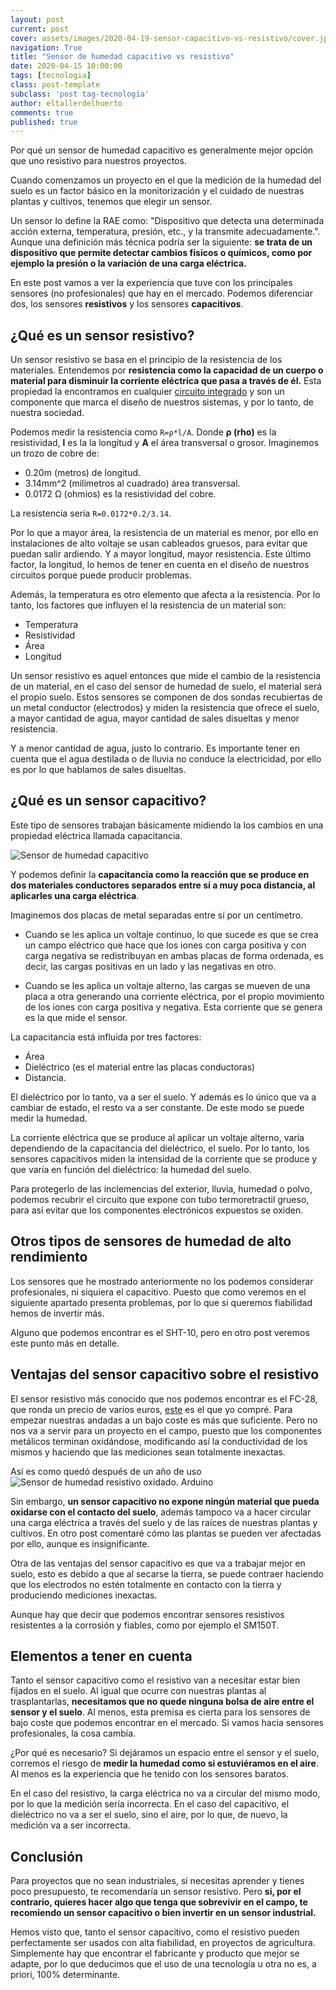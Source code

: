 ```yaml
---
layout: post
current: post
cover: assets/images/2020-04-19-sensor-capacitivo-vs-resistivo/cover.jpg
navigation: True
title: "Sensor de humedad capacitivo vs resistivo"
date: 2020-04-15 10:00:00
tags: [tecnologia]
class: post-template
subclass: 'post tag-tecnologia'
author: eltallerdelhuerto
comments: true
published: true
---
```


Por qué un sensor de humedad capacitivo es generalmente mejor opción que uno resistivo para nuestros proyectos.

Cuando comenzamos un proyecto en el que la medición de la humedad del suelo es un factor básico en la monitorización y el cuidado de nuestras plantas y cultivos, tenemos que elegir un sensor.

Un sensor lo define la RAE como: "Dispositivo que detecta una determinada acción externa, temperatura, presión, etc., y la transmite adecuadamente.". Aunque una definición más técnica podría ser la siguiente: **se trata de un dispositivo que permite detectar cambios físicos o químicos, como por ejemplo la presión o la variación de una carga eléctrica.**

En este post vamos a ver la experiencia que tuve con los principales sensores (no profesionales) que hay en el mercado. Podemos diferenciar dos, los sensores **resistivos** y los sensores **capacitivos**.

## ¿Qué es un sensor resistivo?
Un sensor resistivo se basa en el principio de la resistencia de los materiales. Entendemos por **resistencia como la capacidad de un cuerpo o material para disminuir la corriente eléctrica que pasa a través de él.** Esta propiedad la encontramos en cualquier [circuito integrado](arduino-para-el-cuidado-de-plantas) y son un componente que marca el diseño de nuestros sistemas, y por lo tanto, de nuestra sociedad.

Podemos medir la resistencia como <code>R=ρ*l/A</code>. Donde **ρ (rho)** es la resistividad, **l** es la la longitud y **A** el área transversal o grosor. 
Imaginemos un trozo de cobre de:
- 0.20m (metros) de longitud.
- 3.14mm^2 (milímetros al cuadrado) área transversal.
- 0.0172 Ω (ohmios) es la resistividad del cobre.

La resistencia sería <code>R=0.0172*0.2/3.14</code>.

Por lo que a mayor área, la resistencia de un material es menor, por ello en instalaciones de alto voltaje se usan cableados gruesos, para evitar que puedan salir ardiendo. Y a mayor longitud, mayor resistencia. Este último factor, la longitud, lo hemos de tener en cuenta en el diseño de nuestros circuitos porque puede producir problemas.

Además, la temperatura es otro elemento que afecta a la resistencia. Por lo tanto, los factores que influyen el la resistencia de un material son:
- Temperatura 
- Resistividad
- Área
- Longitud

Un sensor resistivo es aquel entonces que mide el cambio de la resistencia de un material, en el caso del sensor de humedad de suelo, el material será el propio suelo.
Estos sensores se componen de dos sondas recubiertas de un metal conductor (electrodos) y miden la resistencia que ofrece el suelo, a mayor cantidad de agua, mayor cantidad de sales disueltas y menor resistencia. 

Y a menor cantidad de agua, justo lo contrario. Es importante tener en cuenta que el agua destilada o de lluvia no conduce la electricidad, por ello es por lo que hablamos de sales disueltas.

## ¿Qué es un sensor capacitivo?
Este tipo de sensores trabajan básicamente midiendo la los cambios en una propiedad eléctrica llamada capacitancia.

![Sensor de humedad capacitivo](assets/images/2020-04-19-sensor-capacitivo-vs-resistivo/capacitive.jpg "Sensor de humedad capacitivo para Arduino")

Y podemos definir la **capacitancia como la reacción que se produce en dos materiales conductores separados entre sí a muy poca distancia, al aplicarles una carga eléctrica**.

Imaginemos dos placas de metal separadas entre sí por un centímetro.
- Cuando se les aplica un voltaje continuo, lo que sucede es que se crea un campo eléctrico que hace que los iones con carga positiva y con carga negativa se redistribuyan en ambas placas de forma ordenada, es decir, las cargas positivas en un lado y las negativas en otro.

- Cuando se les aplica un voltaje alterno, las cargas se mueven de una placa a otra generando una corriente eléctrica, por el propio movimiento de los iones con carga positiva y negativa. Esta corriente que se genera es la que mide el sensor.

La capacitancia está influida por tres factores: 

- Área
- Dieléctrico (es el material entre las placas conductoras)
- Distancia.

El dieléctrico por lo tanto, va a ser el suelo. Y además es lo único que va a cambiar de estado, el resto va a ser constante. De este modo se puede medir la humedad.

La corriente eléctrica que se produce al aplicar un voltaje alterno, varía dependiendo de la capacitancia del dieléctrico, el suelo. Por lo tanto, los sensores capacitivos miden la intensidad de la corriente que se produce y que varía en función del dieléctrico: la humedad del suelo.

Para protegerlo de las inclemencias del exterior, lluvia, humedad o polvo, podemos recubrir el circuito que expone con tubo termoretractil grueso, para así evitar que los componentes electrónicos expuestos se oxiden.

## Otros tipos de sensores de humedad de alto rendimiento
Los sensores que he mostrado anteriormente no los podemos considerar profesionales, ni siquiera el capacitivo. Puesto que como veremos en el siguiente apartado presenta problemas, por lo que si queremos fiabilidad hemos de invertir más.

Alguno que podemos encontrar es el SHT-10, pero en otro post veremos este punto más en detalle.

## Ventajas del sensor capacitivo sobre el resistivo
El sensor resistivo más conocido que nos podemos encontrar es el FC-28, que ronda un precio de varios euros, [este](http://rover.ebay.com/rover/1/1185-53479-19255-0/1?ff3=4&pub=5575581389&toolid=10001&campid=5338673600&customid=&mpre=https%3A%2F%2Fwww.ebay.es%2Fitm%2FModulo-Sensor-Humedad-Tierra-Agua-Suelo-Higrometro-Soil-Arduino-S0021%2F201957194747%3Fhash%3Ditem2f05963bfb%3Ag%3AQPIAAOSw8gVX-kCv) es el que yo compré. Para empezar nuestras andadas a un bajo coste es más que suficiente. Pero no nos va a servir para un proyecto en el campo, puesto que los componentes metálicos terminan oxidándose, modificando así la conductividad de los mismos y haciendo que las mediciones sean totalmente inexactas.

Así es como quedó después de un año de uso ![Sensor de humedad resistivo oxidado. Arduino](assets/images/2020-04-19-sensor-capacitivo-vs-resistivo/resistive.jpg "Sensor de humedad resistivo oxidado. Arduino")

Sin embargo, **un sensor capacitivo no expone ningún material que pueda oxidarse con el contacto del suelo**, además tampoco va a hacer circular una carga eléctrica a través del suelo y de las raíces de nuestras plantas y cultivos. En otro post comentaré cómo las plantas se pueden ver afectadas por ello, aunque es insignificante.

Otra de las ventajas del sensor capacitivo es que va a trabajar mejor en suelo, esto es debido a que al secarse la tierra, se puede contraer haciendo que los electrodos no estén totalmente en contacto con la tierra y produciendo mediciones inexactas.

Aunque hay que decir que podemos encontrar sensores resistivos resistentes a la corrosión y fiables, como por ejemplo el SM150T.

## Elementos a tener en cuenta
Tanto el sensor capacitivo como el resistivo van a necesitar estar bien fijados en el suelo. Al igual que ocurre con nuestras plantas al trasplantarlas, **necesitamos que no quede ninguna bolsa de aire entre el sensor y el suelo**. Al menos, esta premisa es cierta para los sensores de bajo coste que podemos encontrar en el mercado. Si vamos hacia sensores profesionales, la cosa cambia.

¿Por qué es necesario? Si dejáramos un espacio entre el sensor y el suelo, corremos el riesgo de **medir la humedad como si estuviéramos en el aire**. Al menos es la experiencia que he tenido con los sensores baratos.

En el caso del resistivo, la carga eléctrica no va a circular del mismo modo, por lo que la medición sería incorrecta.
En el caso del capacitivo, el dieléctrico no va a ser el suelo, sino el aire, por lo que, de nuevo, la medición va a ser incorrecta.

## Conclusión
Para proyectos que no sean industriales, si necesitas aprender y tienes poco presupuesto, te recomendaría un sensor resistivo. Pero **si, por el contrario, quieres hacer algo que tenga que sobrevivir en el campo, te recomiendo un sensor capacitivo o bien invertir en un sensor industrial.**

Hemos visto que, tanto el sensor capacitivo, como el resistivo pueden perfectamente ser usados con alta fiabilidad, en proyectos de agricultura. Simplemente hay que encontrar el fabricante y producto que mejor se adapte, por lo que deducimos que el uso de una tecnología u otra no es, a priori, 100% determinante.
